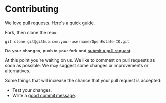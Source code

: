 # Contributing

We love pull requests. Here's a quick guide.

Fork, then clone the repo:

    git clone git@github.com:your-username/OpenEstate-IO.git

Do your changes, push to your fork and [submit a pull request](https://github.com/OpenEstate/OpenEstate-IO/compare/).

At this point you're waiting on us. We like to comment on pull requests as soon
as possible. We may suggest some changes or improvements or alternatives.

Some things that will increase the chance that your pull request is accepted:

* Test your changes.
* Write a [good commit message](http://tbaggery.com/2008/04/19/a-note-about-git-commit-messages.html).

